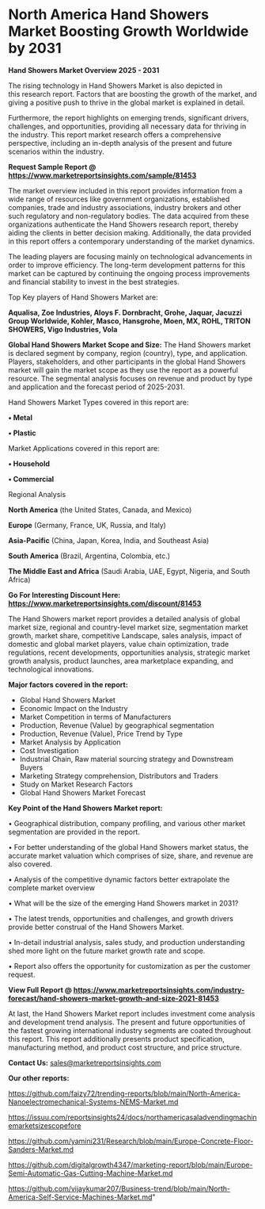 # North America Hand Showers Market Boosting Growth Worldwide by 2031

<Strong> Hand Showers Market Overview 2025 - 2031</strong>

The rising technology in Hand Showers Market is also depicted in this research report. Factors that are boosting the growth of the market, and giving a positive push to thrive in the global market is explained in detail.

Furthermore, the report highlights on emerging trends, significant drivers, challenges, and opportunities, providing all necessary data for thriving in the industry. This report market research offers a comprehensive perspective, including an in-depth analysis of the present and future scenarios within the industry.

<strong>Request Sample Report @ <a href=https://www.marketreportsinsights.com/sample/81453>https://www.marketreportsinsights.com/sample/81453</a></strong>

The market overview included in this report provides information from a wide range of resources like government organizations, established companies, trade and industry associations, industry brokers and other such regulatory and non-regulatory bodies. The data acquired from these organizations authenticate the Hand Showers research report, thereby aiding the clients in better decision making. Additionally, the data provided in this report offers a contemporary understanding of the market dynamics.

The leading players are focusing mainly on technological advancements in order to improve efficiency. The long-term development patterns for this market can be captured by continuing the ongoing process improvements and financial stability to invest in the best strategies.

Top Key players of Hand Showers Market are:

<strong>Aqualisa, Zoe Industries, Aloys F. Dornbracht, Grohe, Jaquar, Jacuzzi Group Worldwide, Kohler, Masco, Hansgrohe, Moen, MX, ROHL, TRITON SHOWERS, Vigo Industries, Vola</strong>

<strong><b>Global Hand Showers Market Scope and Size:</b></strong>
The Hand Showers market is declared segment by company, region (country), type, and application. Players, stakeholders, and other participants in the global Hand Showers market will gain the market scope as they use the report as a powerful resource. The segmental analysis focuses on revenue and product by type and application and the forecast period of 2025-2031.

Hand Showers Market Types covered in this report are:

<strong>• Metal

• Plastic</strong>

Market Applications covered in this report are:

<strong>• Household

• Commercial</strong> 

Regional Analysis

<strong>North America</strong> (the United States, Canada, and Mexico)

<strong>Europe</strong> (Germany, France, UK, Russia, and Italy)

<strong>Asia-Pacific</strong> (China, Japan, Korea, India, and Southeast Asia)

<strong>South America</strong> (Brazil, Argentina, Colombia, etc.)

<strong>The Middle East and Africa</strong> (Saudi Arabia, UAE, Egypt, Nigeria, and South Africa)

<strong>Go For Interesting Discount Here: <a href=https://www.marketreportsinsights.com/discount/81453>https://www.marketreportsinsights.com/discount/81453</a></strong>

The Hand Showers market report provides a detailed analysis of global market size, regional and country-level market size, segmentation market growth, market share, competitive Landscape, sales analysis, impact of domestic and global market players, value chain optimization, trade regulations, recent developments, opportunities analysis, strategic market growth analysis, product launches, area marketplace expanding, and technological innovations.

<strong><b>Major factors covered in the report:</b></strong>
<ul>
  <li>Global Hand Showers Market </li>
  <li>Economic Impact on the Industry</li>
  <li>Market Competition in terms of Manufacturers</li>
  <li>Production, Revenue (Value) by geographical segmentation</li>
  <li>Production, Revenue (Value), Price Trend by Type</li>
  <li>Market Analysis by Application</li>
  <li>Cost Investigation</li>
  <li>Industrial Chain, Raw material sourcing strategy and Downstream Buyers</li>
  <li>Marketing Strategy comprehension, Distributors and Traders</li>
  <li>Study on Market Research Factors</li>
  <li>Global Hand Showers Market Forecast</li>
</ul>

<strong><b>Key Point of the Hand Showers Market report:</b></strong>

• Geographical distribution, company profiling, and various other market segmentation are provided in the report.

• For better understanding of the global Hand Showers market status, the accurate market valuation which comprises of size, share, and revenue are also covered.

• Analysis of the competitive dynamic factors better extrapolate the complete market overview

• What will be the size of the emerging Hand Showers market in 2031?

• The latest trends, opportunities and challenges, and growth drivers provide better construal of the Hand Showers Market.

• In-detail industrial analysis, sales study, and production understanding shed more light on the future market growth rate and scope.

• Report also offers the opportunity for customization as per the customer request.

<strong><b>View Full Report @ <a href=https://www.marketreportsinsights.com/industry-forecast/hand-showers-market-growth-and-size-2021-81453>https://www.marketreportsinsights.com/industry-forecast/hand-showers-market-growth-and-size-2021-81453</a></b></strong>


At last, the Hand Showers Market report includes investment come analysis and development trend analysis. The present and future opportunities of the fastest growing international industry segments are coated throughout this report. This report additionally presents product specification, manufacturing method, and product cost structure, and price structure.

<strong>Contact Us:</strong>
sales@marketreportsinsights.com

<strong>Our other reports:</strong>

<a href=https://github.com/faizy72/trending-reports/blob/main/North-America-Nanoelectromechanical-Systems-NEMS-Market.md>https://github.com/faizy72/trending-reports/blob/main/North-America-Nanoelectromechanical-Systems-NEMS-Market.md</a>

<a href=https://issuu.com/reportsinsights24/docs/northamericasaladvendingmachinemarketsizescopefore>https://issuu.com/reportsinsights24/docs/northamericasaladvendingmachinemarketsizescopefore</a>

<a href=https://github.com/yamini231/Research/blob/main/Europe-Concrete-Floor-Sanders-Market.md>https://github.com/yamini231/Research/blob/main/Europe-Concrete-Floor-Sanders-Market.md</a>

<a href=https://github.com/digitalgrowth4347/marketing-report/blob/main/Europe-Semi-Automatic-Gas-Cutting-Machine-Market.md>https://github.com/digitalgrowth4347/marketing-report/blob/main/Europe-Semi-Automatic-Gas-Cutting-Machine-Market.md</a>

<a href=https://github.com/vijaykumar207/Business-trend/blob/main/North-America-Self-Service-Machines-Market.md>https://github.com/vijaykumar207/Business-trend/blob/main/North-America-Self-Service-Machines-Market.md</a>"
